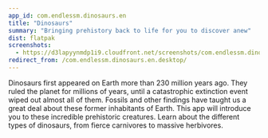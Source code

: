 ```yaml
---
app_id: com.endlessm.dinosaurs.en
title: "Dinosaurs"
summary: "Bringing prehistory back to life for you to discover anew"
dist: flatpak
screenshots:
  - https://d3lapyynmdp1i9.cloudfront.net/screenshots/com.endlessm.dinosaurs.en/C/com.endlessm.dinosaurs.en-screenshot1.jpg
redirect_from: /com.endlessm.dinosaurs.en.desktop/
---
```


<p>Dinosaurs first appeared on Earth more than 230 million years ago. They ruled the planet for millions of years, until a catastrophic extinction event wiped out almost all of them. Fossils and other findings have taught us a great deal about these former inhabitants of Earth. This app will introduce you to these incredible prehistoric creatures. Learn about the different types of dinosaurs, from fierce carnivores to massive herbivores.</p>